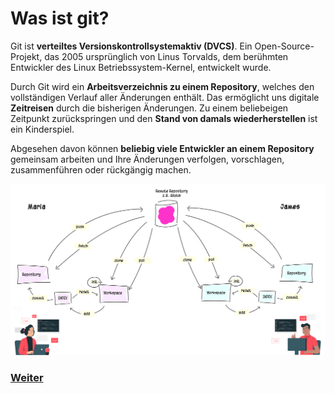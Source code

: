 # Was ist git?

Git ist **verteiltes Versionskontrollsystemaktiv (DVCS)**. Ein Open-Source-Projekt, das 2005 ursprünglich von Linus Torvalds, dem berühmten Entwickler des Linux Betriebssystem-Kernel, entwickelt wurde. 

Durch Git wird ein **Arbeitsverzeichnis zu einem Repository**, welches den vollständigen Verlauf aller Änderungen enthält. Das ermöglicht uns digitale **Zeitreisen** durch die bisherigen Änderungen. Zu einem beliebeigen Zeitpunkt zurückspringen und den **Stand von damals wiederherstellen** ist ein Kinderspiel.

Abgesehen davon können **beliebig viele Entwickler an einem Repository** gemeinsam arbeiten und Ihre Änderungen verfolgen, vorschlagen, zusammenführen oder rückgängig machen.

![Git-Workflow](./assets/images/git_workflow_repos.png)

### [Weiter](DVCS.md)
